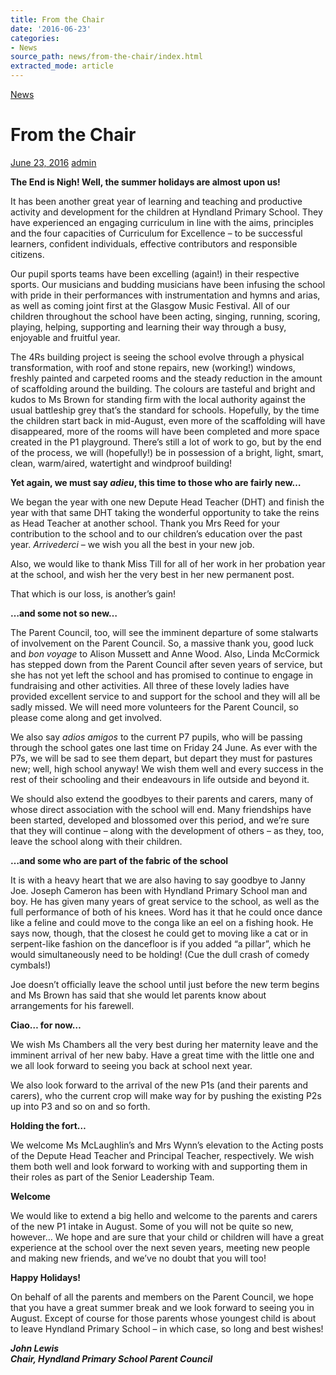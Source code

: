 ```yaml
---
title: From the Chair
date: '2016-06-23'
categories:
- News
source_path: news/from-the-chair/index.html
extracted_mode: article
---
```

[News](category/news/)

# From the Chair

[June 23, 2016](news/from-the-chair/) [admin](author/admin/)

**The End is Nigh! Well, the summer holidays are almost upon us!**

It has been another great year of learning and teaching and productive activity and development for the children at Hyndland Primary School. They have experienced an engaging curriculum in line with the aims, principles and the four capacities of Curriculum for Excellence – to be successful learners, confident individuals, effective contributors and responsible citizens.

Our pupil sports teams have been excelling (again!) in their respective sports. Our musicians and budding musicians have been infusing the school with pride in their performances with instrumentation and hymns and arias, as well as coming joint first at the Glasgow Music Festival. All of our children throughout the school have been acting, singing, running, scoring, playing, helping, supporting and learning their way through a busy, enjoyable and fruitful year.

The 4Rs building project is seeing the school evolve through a physical transformation, with roof and stone repairs, new (working!) windows, freshly painted and carpeted rooms and the steady reduction in the amount of scaffolding around the building. The colours are tasteful and bright and kudos to Ms Brown for standing firm with the local authority against the usual battleship grey that’s the standard for schools. Hopefully, by the time the children start back in mid-August, even more of the scaffolding will have disappeared, more of the rooms will have been completed and more space created in the P1 playground. There’s still a lot of work to go, but by the end of the process, we will (hopefully!) be in possession of a bright, light, smart, clean, warm/aired, watertight and windproof building!

**Yet again, we must say _adieu_, this time to those who are fairly new…**

We began the year with one new Depute Head Teacher (DHT) and finish the year with that same DHT taking the wonderful opportunity to take the reins as Head Teacher at another school. Thank you Mrs Reed for your contribution to the school and to our children’s education over the past year.&nbsp;_Arrivederci_ – we wish you all the best in your new job.

Also, we would like to thank Miss Till for all of her work in her probation year at the school, and wish her the very best in her new permanent post.

That which is our loss, is another’s gain!

**…and some not so new…**

The Parent Council, too, will see the imminent departure of some stalwarts of involvement on the Parent Council. So, a massive thank you, good luck and&nbsp;_bon voyage_ to Alison Mussett and Anne Wood. Also, Linda McCormick has stepped down from the Parent Council after seven years of service, but she has not yet left the school and has promised to continue to engage in fundraising and other activities. All three of these lovely ladies have provided excellent service to and support for the school and they will all be sadly missed. We will need more volunteers for the Parent Council, so please come along and get involved.

We also say&nbsp;_adios amigos_ to the current P7 pupils, who will be passing through the school gates one last time on Friday 24 June. As ever with the P7s, we will be sad to see them depart, but depart they must for pastures new; well, high school anyway! We wish them well and every success in the rest of their schooling and their endeavours in life outside and beyond it.

We should also extend the goodbyes to their parents and carers, many of whose direct association with the school will end. Many friendships have been started, developed and blossomed over this period, and we’re sure that they will continue – along with the development of others – as they, too, leave the school along with their children.

**…and some who are part of the fabric of the school**

It is with a heavy heart that we are also having to say goodbye to Janny Joe. Joseph Cameron has been with Hyndland Primary School man and boy. He has given many years of great service to the school, as well as the full performance of both of his knees. Word has it that he could once dance like a feline and could move to the conga like an eel on a fishing hook. He says now, though, that the closest he could get to moving like a cat or in serpent-like fashion on the dancefloor is if you added “a pillar”, which he would simultaneously need to be holding! (Cue the dull crash of comedy cymbals!)

Joe doesn’t officially leave the school until just before the new term begins and Ms Brown has said that she would let parents know about arrangements for his farewell.

**Ciao… for now…**

We wish Ms Chambers all the very best during her maternity leave and the imminent arrival of her new baby. Have a great time with the little one and we all look forward to seeing you back at school next year.

We also look forward to the arrival of the new P1s (and their parents and carers), who the current crop will make way for by pushing the existing P2s up into P3 and so on and so forth.

**Holding the fort…**

We welcome Ms McLaughlin’s and Mrs Wynn’s elevation to the Acting posts of the Depute Head Teacher and Principal Teacher, respectively. We wish them both well and look forward to working with and supporting them in their roles as part of the Senior Leadership Team.

**Welcome**

We would like to extend a big hello and welcome to the parents and carers of the new P1 intake in August. Some of you will not be quite so new, however… We hope and are sure that your child or children will have a great experience at the school over the next seven years, meeting new people and making new friends, and we’ve no doubt that you will too!

**Happy Holidays!**

On behalf of all the parents and members on the Parent Council, we hope that you have a great summer break and we look forward to seeing you in August. Except of course for those parents whose youngest child is about to leave Hyndland Primary School – in which case, so long and best wishes!

_**John Lewis  
Chair, Hyndland Primary School Parent Council**_
